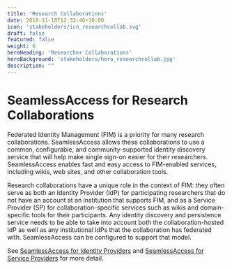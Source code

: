 ```yaml
---
title: 'Research Collaborations'
date: 2018-11-18T12:33:46+10:00
icon: 'stakeholders/icn_researchcollab.svg'
draft: false
featured: false
weight: 6
heroHeading: 'Researcher Collaborations'
heroBackground: 'stakeholders/hero_researchcollab.jpg'
description: ""
---
```


# SeamlessAccess for Research Collaborations

Federated Identity Management (FIM) is a priority for many research collaborations. SeamlessAccess allows these collaborations to use a common, configurable, and community-supported identity discovery service that will help make single sign-on easier for their researchers. SeamlessAccess enables fast and easy access to FIM-enabled services, including wikis, web sites, and other collaboration tools. 

Research collaborations have a unique role in the context of FIM: they often serve as both an Identity Provider (IdP) for participating researchers that do not have an account at an institution that supports FIM, and as a Service Provider (SP) for collaboration-specific services such as wikis and domain-specific tools for their participants. Any identity discovery and persistence service needs to be able to take into account both the collaboration-hosted IdP as well as any institutional IdPs that the collaboration has federated with. SeamlessAccess can be configured to support that model.

See [SeamlessAccess for Identity Providers](../for-identity-providers) and [SeamlessAccess for Service Providers](../for-service-providers) for more detail.